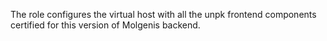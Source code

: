 The role configures the virtual host with all the unpk frontend components certified for this version of Molgenis backend.
